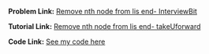 **Problem Link:** [Remove nth node from lis end- InterviewBit](https://www.interviewbit.com/problems/remove-nth-node-from-list-end/)

**Tutorial Link:** [Remove nth node from lis end- takeUforward](https://youtu.be/Lhu3MsXZy-Q)

**Code Link:** [See my code here](https://github.com/heyimvikash/DataStructures-And-Algorithms/blob/6e6e91be9a0cec44fab440c17ee8116951a20289/1.%20LinkList/1.%20Singly-LinkList/InterviewBit%20Qs/8.%20Remove%20nth%20Node%20from%20List%20end%20GQ/solution%208.java)